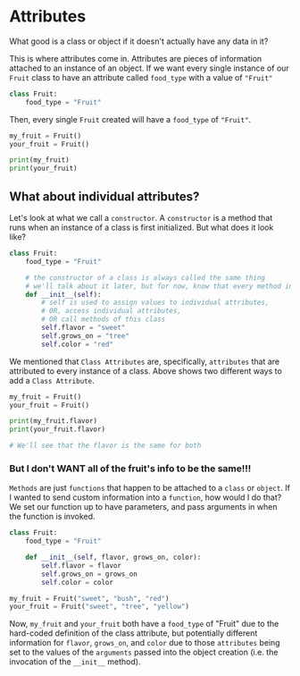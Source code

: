 # Attributes

What good is a class or object if it doesn't actually have any data in it? 

This is where attributes come in. Attributes are pieces of information attached to an instance of an object. If we want every single instance of our `Fruit` class to have an attribute called `food_type` with a value of `"Fruit"`

```py
class Fruit:
    food_type = "Fruit"

```

Then, every single `Fruit` created will have a `food_type` of `"Fruit"`.

```py
my_fruit = Fruit()
your_fruit = Fruit()

print(my_fruit)
print(your_fruit)
```

## What about individual attributes?

Let's look at what we call a `constructor`. A `constructor` is a method that runs when an instance of a class is first initialized. But what does it look like?

```py
class Fruit:
    food_type = "Fruit"

    # the constructor of a class is always called the same thing
    # we'll talk about it later, but for now, know that every method in a class must accept a first parameter of "self"
    def __init__(self):
        # self is used to assign values to individual attributes,
        # OR, access individual attributes, 
        # OR call methods of this class
        self.flavor = "sweet"
        self.grows_on = "tree"
        self.color = "red"
```

We mentioned that `Class Attributes` are, specifically, `attributes` that are attributed to every instance of a class. Above shows two different ways to add a `Class Attribute`.

```py
my_fruit = Fruit()
your_fruit = Fruit()

print(my_fruit.flavor)
print(your_fruit.flavor)

# We'll see that the flavor is the same for both
```

### But I don't WANT all of the fruit's info to be the same!!!

`Methods` are just `functions` that happen to be attached to a `class` or `object`. If I wanted to send custom information into a `function`, how would I do that? We set our function up to have parameters, and pass arguments in when the function is invoked.

```py
class Fruit:
    food_type = "Fruit"

    def __init__(self, flavor, grows_on, color):
        self.flavor = flavor
        self.grows_on = grows_on
        self.color = color

my_fruit = Fruit("sweet", "bush", "red")
your_fruit = Fruit("sweet", "tree", "yellow")
```

Now, `my_fruit` and `your_fruit` both have a `food_type` of "Fruit" due to the hard-coded definition of the class attribute, but potentially different information for `flavor`, `grows_on`, and `color` due to those `attributes` being set to the values of the `arguments` passed into the object creation (i.e. the invocation of the `__init__` method).
